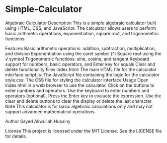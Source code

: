 # Simple-Calculator
Algebraic Calculator
Description
This is a simple algebraic calculator built using HTML, CSS, and JavaScript. The calculator allows users to perform basic arithmetic operations, exponentiation, square root, and trigonometric functions.

Features
Basic arithmetic operations: addition, subtraction, multiplication, and division
Exponentiation using the caret symbol (^)
Square root using the √ symbol
Trigonometric functions: sine, cosine, and tangent
Keyboard support for numbers, basic operators, and Enter key for equals
Clear and delete functionality
Files
index.html: The main HTML file for the calculator interface
script.js: The JavaScript file containing the logic for the calculator
style.css: The CSS file for styling the calculator interface
Usage
Open index.html in a web browser to use the calculator.
Click on the buttons to enter numbers and operators.
Use the keyboard to enter numbers and operators (optional).
Press the Enter key to evaluate the expression.
Use the clear and delete buttons to clear the display or delete the last character.
Note
This calculator is for basic algebraic calculations only and may not support advanced mathematical operations.

Author
Sayed Aliwullah Husainy

License
This project is licensed under the MIT License. See the LICENSE file for details.
